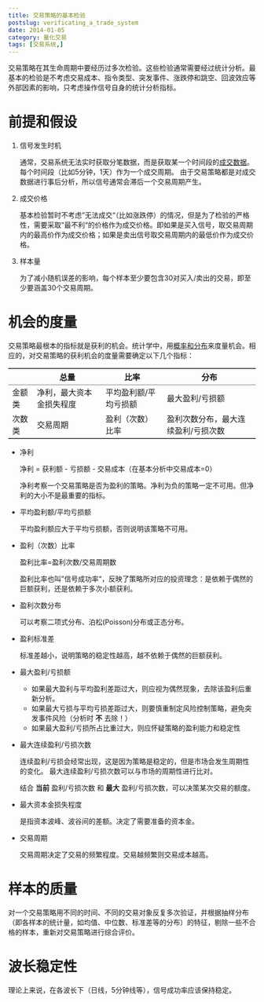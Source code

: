 ```yaml
---
title: 交易策略的基本检验
postslug: verificating_a_trade_system
date: 2014-01-05
category: 量化交易
tags: [交易系统,]
---
```


交易策略在其生命周期中要经历过多次检验。这些检验通常需要经过统计分析。最基本的检验是不考虑交易成本、指令类型、突发事件、涨跌停和跳空、回波效应等外部因素的影响，只考虑操作信号自身的统计分析指标。




# 前提和假设

1. 信号发生时机

   通常，交易系统无法实时获取分笔数据，而是获取某一个时间段的[成交数据](/2013/12/18/quotation_model.html#menuIndex1)。每个时间段（比如5分钟，1天）作为一个成交周期。
   由于交易策略都是对成交数据进行事后分析，所以信号通常会滞后一个交易周期产生。

2. 成交价格

   基本检验暂时不考虑”无法成交“（比如涨跌停）的情况，但是为了检验的严格性，需要采取”最不利“的价格作为成交价格。即如果是买入信号，取交易周期内的最高价作为成交价格；如果是卖出信号取交易周期内的最低价作为成交价格。

3. 样本量

   为了减小随机误差的影响，每个样本至少要包含30对买入/卖出的交易，即至少要涵盖30个交易周期。

# 机会的度量

交易策略最根本的指标就是获利的机会。统计学中，用[概率和分布](/2013/06/07/statistics_intro_4.html)来度量机会。相应的，对交易策略的获利机会的度量需要确定以下几个指标：

<table style="border-collapse: collapse;" border="2" frame="hsides" rules="groups" cellspacing="0" cellpadding="6">
<thead>
<tr><th></th><th>总量</th><th>比率</th><th>分布</th></tr>
</thead>
<tbody>
<tr>
<td>金额类</td>
<td>净利，最大资本金损失程度</td>
<td>平均盈利额/平均亏损额</td>
<td>最大盈利/亏损额</td>
</tr>
<tr>
<td>次数类</td>
<td>交易周期</td>
<td>盈利（次数）比率</td>
<td>盈利次数分布，最大连续盈利/亏损次数</td>
</tr>
</tbody>
</table>

- 净利

  净利 = 获利额 - 亏损额 - 交易成本（在基本分析中交易成本=0）

  净利考察一个交易策略是否为盈利的策略。净利为负的策略一定不可用。但净利的大小不是最重要的指标。

- 平均盈利额/平均亏损额

  平均盈利额应大于平均亏损额，否则说明该策略不可用。

- 盈利（次数）比率

  盈利比率=盈利次数/交易周期数

  盈利比率也叫”信号成功率“，反映了策略所对应的投资理念：是依赖于偶然的巨额获利，还是依赖于多次小额获利。

- 盈利次数分布

  可以考察二项式分布、泊松(Poisson)分布或正态分布。

- 盈利标准差

  标准差越小，说明策略的稳定性越高，越不依赖于偶然的巨额获利。

- 最大盈利/亏损额

  + 如果最大盈利与平均盈利差距过大，则应视为偶然现象，去除该盈利后重新分析。
  + 如果最大亏损与平均亏损差距过大，则要慎重制定风险控制策略，避免突发事件风险（分析时 **不** 去除！）
  + 如果最大盈利/亏损所占比重过大，则应怀疑策略的盈利能力和稳定性

- 最大连续盈利/亏损次数

  连续盈利/亏损会经常出现，这是因为策略是稳定的，但是市场会发生周期性的变化。
  最大连续盈利/亏损次数可以与市场的周期性进行比对。

  结合 **当前** 盈利/亏损次数 和 **最大** 盈利/亏损次数，可以决策某次交易的额度。

- 最大资本金损失程度

  是指资本波峰、波谷间的差额。决定了需要准备的资本金。

- 交易周期

  交易周期决定了交易的频繁程度。交易越频繁则交易成本越高。




# 样本的质量

   对一个交易策略用不同的时间、不同的交易对象反复多次验证，并根据抽样分布（即各样本的统计量，如均值、中位数、标准差等的分布）的特征，剔除一些不合格的样本，重新对交易策略进行综合评价。

# 波长稳定性

  理论上来说，在各波长下（日线，5分钟线等），信号成功率应该保持稳定。


